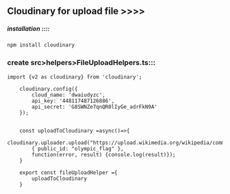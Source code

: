 ## Cloudinary for upload file >>>>

##### installation ::::

```bash
npm install cloudinary
```

### create src>helpers>FileUploadHelpers.ts:::

    import {v2 as cloudinary} from 'cloudinary';

        cloudinary.config({
            cloud_name: 'dwaiudyzc',
            api_key: '448117487126886',
            api_secret: 'G8SWNZe7qnQR0lIyGe_adrFkN9A'
        });


        const uploadToCloudinary =async()=>{
            cloudinary.uploader.upload("https://upload.wikimedia.org/wikipedia/commons/a/ae/Olympic_flag.jpg",
            { public_id: "olympic_flag" },
            function(error, result) {console.log(result)});
        }

        export const fileUploadHelper ={
            uploadToCloudinary
        }
